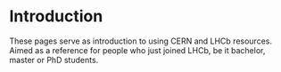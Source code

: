 # Introduction

These pages serve as introduction to using CERN and LHCb resources. Aimed as a reference for people who just joined LHCb, be it bachelor, master or PhD students.

